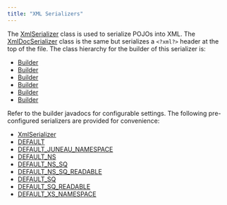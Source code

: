 ```yaml
---
title: "XML Serializers"
---
```


The [XmlSerializer](../apidocs/org/apache/juneau/xml/XmlSerializer.html) class is used to serialize POJOs into XML.
The [XmlDocSerializer](../apidocs/org/apache/juneau/xml/XmlDocSerializer.html) class is the same but serializes a `<?xml?>` header
at the top of the file.
The class hierarchy for the builder of this serializer is:
- [Builder](../apidocs/org/apache/juneau/Context/Builder.html)
- [Builder](../apidocs/org/apache/juneau/BeanContextable/Builder.html)
- [Builder](../apidocs/org/apache/juneau/BeanTraverseContext/Builder.html)
- [Builder](../apidocs/org/apache/juneau/serializer/Serializer/Builder.html)
- [Builder](../apidocs/org/apache/juneau/serializer/WriterSerializer/Builder.html)
- [Builder](../apidocs/org/apache/juneau/xml/XmlSerializer/Builder.html)

Refer to the builder javadocs for configurable settings.
The following pre-configured serializers are provided for convenience:
- [XmlSerializer](../apidocs/org/apache/juneau/xml/XmlSerializer.html)
- [DEFAULT](../apidocs/org/apache/juneau/xml/XmlSerializer.html#DEFAULT)
- [DEFAULT_JUNEAU_NAMESPACE](../apidocs/org/apache/juneau/xml/XmlSerializer.html#DEFAULT_JUNEAU_NAMESPACE)
- [DEFAULT_NS](../apidocs/org/apache/juneau/xml/XmlSerializer.html#DEFAULT_NS)
- [DEFAULT_NS_SQ](../apidocs/org/apache/juneau/xml/XmlSerializer.html#DEFAULT_NS_SQ)
- [DEFAULT_NS_SQ_READABLE](../apidocs/org/apache/juneau/xml/XmlSerializer.html#DEFAULT_NS_SQ_READABLE)
- [DEFAULT_SQ](../apidocs/org/apache/juneau/xml/XmlSerializer.html#DEFAULT_SQ)
- [DEFAULT_SQ_READABLE](../apidocs/org/apache/juneau/xml/XmlSerializer.html#DEFAULT_SQ_READABLE)
- [DEFAULT_XS_NAMESPACE](../apidocs/org/apache/juneau/xml/XmlSerializer.html#DEFAULT_XS_NAMESPACE)
